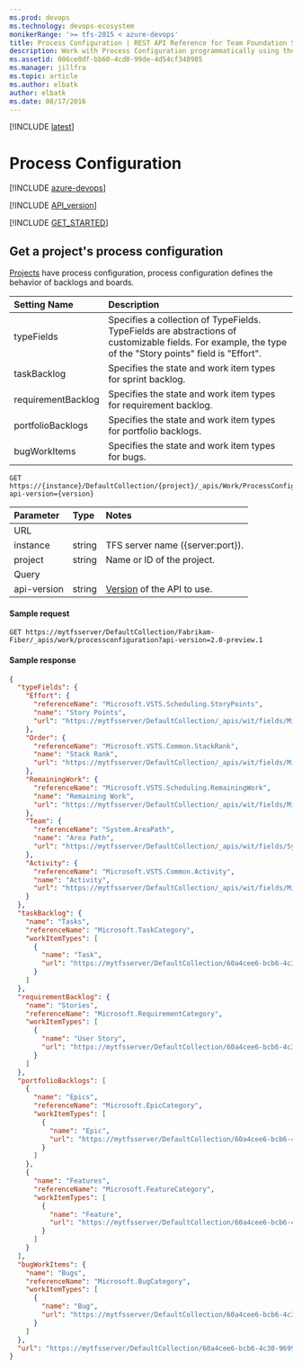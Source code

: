 ```yaml
---
ms.prod: devops
ms.technology: devops-ecosystem
monikerRange: '>= tfs-2015 < azure-devops'
title: Process Configuration | REST API Reference for Team Foundation Server
description: Work with Process Configuration programmatically using the REST APIs for Team Foundation Server.
ms.assetid: 086ce0df-bb60-4cd0-99de-4d54cf348985
ms.manager: jillfra
ms.topic: article
ms.author: elbatk
author: elbatk
ms.date: 08/17/2016
---
```


[!INCLUDE [latest](./_data/see-latest.md)]

# Process Configuration

[!INCLUDE [azure-devops](../_data/azure-devops-message.md)]

[!INCLUDE [API_version](../_data/version2-preview1.md)]

[!INCLUDE [GET_STARTED](../_data/get-started.md)]

## Get a project's process configuration 
<a id="GetProcessConfiguration"></a>

[Projects](../tfs/projects.md) have process configuration, process configuration defines the behavior of backlogs and boards.  

| Setting Name       | Description 
|:------------------ |:---------   
| typeFields         | Specifies a collection of TypeFields. TypeFields are abstractions of customizable fields. For example, the type of the "Story points" field is "Effort". 
| taskBacklog        | Specifies the state and work item types for sprint backlog. 
| requirementBacklog | Specifies the state and work item types for requirement backlog. 
| portfolioBacklogs  | Specifies the state and work item types for portfolio backlogs. 
| bugWorkItems       | Specifies the state and work item types for bugs.

```no-highlight
GET https://{instance}/DefaultCollection/{project}/_apis/Work/ProcessConfiguration?api-version={version}
```

| Parameter  | Type     | Notes
|:-----------|:---------|:----------------------------------------------------------------------------------------------------------------------------
| URL
| instance   | string   | TFS server name ({server:port}).
| project    | string   | Name or ID of the project.
| Query
| api-version | string  | [Version](../../concepts/rest-api-versioning.md) of the API to use.


#### Sample request

```
GET https://mytfsserver/DefaultCollection/Fabrikam-Fiber/_apis/work/processconfiguration?api-version=2.0-preview.1
```

#### Sample response

```json
{
  "typeFields": {
    "Effort": {
      "referenceName": "Microsoft.VSTS.Scheduling.StoryPoints",
      "name": "Story Points",
      "url": "https://mytfsserver/DefaultCollection/_apis/wit/fields/Microsoft.VSTS.Scheduling.StoryPoints"
    },
    "Order": {
      "referenceName": "Microsoft.VSTS.Common.StackRank",
      "name": "Stack Rank",
      "url": "https://mytfsserver/DefaultCollection/_apis/wit/fields/Microsoft.VSTS.Common.StackRank"
    },
    "RemainingWork": {
      "referenceName": "Microsoft.VSTS.Scheduling.RemainingWork",
      "name": "Remaining Work",
      "url": "https://mytfsserver/DefaultCollection/_apis/wit/fields/Microsoft.VSTS.Scheduling.RemainingWork"
    },
    "Team": {
      "referenceName": "System.AreaPath",
      "name": "Area Path",
      "url": "https://mytfsserver/DefaultCollection/_apis/wit/fields/System.AreaPath"
    },
    "Activity": {
      "referenceName": "Microsoft.VSTS.Common.Activity",
      "name": "Activity",
      "url": "https://mytfsserver/DefaultCollection/_apis/wit/fields/Microsoft.VSTS.Common.Activity"
    }
  },
  "taskBacklog": {
    "name": "Tasks",
    "referenceName": "Microsoft.TaskCategory",
    "workItemTypes": [
      {
        "name": "Task",
        "url": "https://mytfsserver/DefaultCollection/60a4cee6-bcb6-4c30-9699-5e76c0d064ce/_apis/wit/workItemTypes/Task"
      }
    ]
  },
  "requirementBacklog": {
    "name": "Stories",
    "referenceName": "Microsoft.RequirementCategory",
    "workItemTypes": [
      {
        "name": "User Story",
        "url": "https://mytfsserver/DefaultCollection/60a4cee6-bcb6-4c30-9699-5e76c0d064ce/_apis/wit/workItemTypes/User%20Story"
      }
    ]
  },
  "portfolioBacklogs": [
    {
      "name": "Epics",
      "referenceName": "Microsoft.EpicCategory",
      "workItemTypes": [
        {
          "name": "Epic",
          "url": "https://mytfsserver/DefaultCollection/60a4cee6-bcb6-4c30-9699-5e76c0d064ce/_apis/wit/workItemTypes/Epic"
        }
      ]
    },
    {
      "name": "Features",
      "referenceName": "Microsoft.FeatureCategory",
      "workItemTypes": [
        {
          "name": "Feature",
          "url": "https://mytfsserver/DefaultCollection/60a4cee6-bcb6-4c30-9699-5e76c0d064ce/_apis/wit/workItemTypes/Feature"
        }
      ]
    }
  ],
  "bugWorkItems": {
    "name": "Bugs",
    "referenceName": "Microsoft.BugCategory",
    "workItemTypes": [
      {
        "name": "Bug",
        "url": "https://mytfsserver/DefaultCollection/60a4cee6-bcb6-4c30-9699-5e76c0d064ce/_apis/wit/workItemTypes/Bug"
      }
    ]
  },
  "url": "https://mytfsserver/DefaultCollection/60a4cee6-bcb6-4c30-9699-5e76c0d064ce/_apis/work/processconfiguration"
}
```
